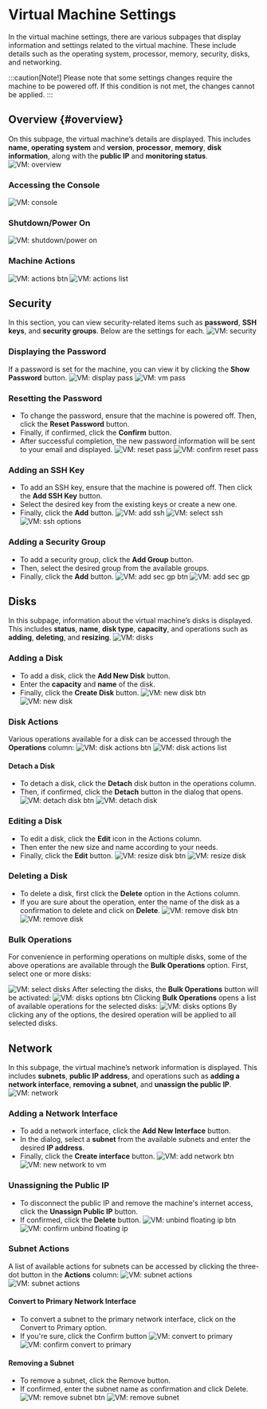 # Virtual Machine Settings

In the virtual machine settings, there are various subpages that display information and settings related to the virtual machine. These include details such as the operating system, processor, memory, security, disks, and networking.

:::caution[Note!]
Please note that some settings changes require the machine to be powered off. If this condition is not met, the changes cannot be applied.
:::

## Overview {#overview}

On this subpage, the virtual machine’s details are displayed. This includes **name**, **operating system** and **version**, **processor**, **memory**, **disk information**, along with the **public IP** and **monitoring status**.
![VM: overview](vm-overview.png)

### Accessing the Console

![VM: console](console.png)

### Shutdown/Power On

![VM: shutdown/power on](shutdown.png)

### Machine Actions

![VM: actions btn](vm-actions.png)
![VM: actions list](vm-actions-list.png)

## Security

In this section, you can view security-related items such as **password**, **SSH keys**, and **security groups**. Below are the settings for each.
![VM: security](security.png)

### Displaying the Password

If a password is set for the machine, you can view it by clicking the **Show Password** button.
![VM: display pass](display-password.png)
![VM: vm pass](vm-password.png)

### Resetting the Password

- To change the password, ensure that the machine is powered off. Then, click the **Reset Password** button.
- Finally, if confirmed, click the **Confirm** button.
- After successful completion, the new password information will be sent to your email and displayed.
  ![VM: reset pass](reset-password.png)
  ![VM: confirm reset pass](confirm-reset-password.png)

### Adding an SSH Key

- To add an SSH key, ensure that the machine is powered off. Then click the **Add SSH Key** button.
- Select the desired key from the existing keys or create a new one.
- Finally, click the **Add** button.
  ![VM: add ssh](add-sshkey-vm.png)
  ![VM: select ssh](select-ssh-key.png)
  ![VM: ssh options](ssh-options.png)

### Adding a Security Group

- To add a security group, click the **Add Group** button.
- Then, select the desired group from the available groups.
- Finally, click the **Add** button.
  ![VM: add sec gp btn](add-sec-gp-to-vm.png)
  ![VM: add sec gp](add-sec-gp.png)

## Disks

In this subpage, information about the virtual machine’s disks is displayed. This includes **status**, **name**, **disk type**, **capacity**, and operations such as **adding**, **deleting**, and **resizing**.
![VM: disks](disks.png)

### Adding a Disk

- To add a disk, click the **Add New Disk** button.
- Enter the **capacity** and **name** of the disk.
- Finally, click the **Create Disk** button.
  ![VM: new disk btn](new-disk-btn.png)
  ![VM: new disk](new-disk.png)

### Disk Actions

Various operations available for a disk can be accessed through the **Operations** column:
![VM: disk actions btn](disk-actions-btn.png)
![VM: disk actions list](disk-actions.png)

#### Detach a Disk

- To detach a disk, click the **Detach** disk button in the operations column.
- Then, if confirmed, click the **Detach** button in the dialog that opens.
  ![VM: detach disk btn](detach-disk-btn.png)
  ![VM: detach disk](detach-disk.png)

### Editing a Disk

- To edit a disk, click the **Edit** icon in the Actions column.
- Then enter the new size and name according to your needs.
- Finally, click the **Edit** button.
  ![VM: resize disk btn](disk-resize-btn.png)
  ![VM: resize disk](disk-resize.png)

### Deleting a Disk

- To delete a disk, first click the **Delete** option in the Actions column.
- If you are sure about the operation, enter the name of the disk as a confirmation to delete and click on **Delete**.
  ![VM: remove disk btn](remove-disk.png)
  ![VM: remove disk](remove-disk-confirm.png)

### Bulk Operations

For convenience in performing operations on multiple disks, some of the above operations are available through the **Bulk Operations** option. First, select one or more disks:

![VM: select disks](select-multi-disks.png)
After selecting the disks, the **Bulk Operations** button will be activated:
![VM: disks options btn](disks-options-btn.png)
Clicking **Bulk Operations** opens a list of available operations for the selected disks:
![VM: disks options](disks-options.png)
By clicking any of the options, the desired operation will be applied to all selected disks.

## Network

In this subpage, the virtual machine’s network information is displayed. This includes **subnets**, **public IP address**, and operations such as **adding a network interface**, **removing a subnet**, and **unassign the public IP**.
![VM: network](network.png)

### Adding a Network Interface

- To add a network interface, click the **Add New Interface** button.
- In the dialog, select a **subnet** from the available subnets and enter the desired **IP address**.
- Finally, click the **Create interface** button.
  ![VM: add network btn](add-new-network-btn.png)
  ![VM: new network to vm](new-network-to-vm.png)

### Unassigning the Public IP

- To disconnect the public IP and remove the machine's internet access, click the **Unassign Public IP** button.
- If confirmed, click the **Delete** button.
  ![VM: unbind floating ip btn](unbind-floating-ip-btn.png)
  ![VM: confirm unbind floating ip](unbind-floating-ip-from-vm.png)

### Subnet Actions

A list of available actions for subnets can be accessed by clicking the three-dot button in the **Actions** column:
![VM: subnet actions](subnet-actions-btn.png)
![VM: subnet actions](subnet-actions-list.png)

#### Convert to Primary Network Interface

- To convert a subnet to the primary network interface, click on the Convert to Primary option.
- If you're sure, click the Confirm button
  ![VM: convert to primary](convert-to-primary.png)
  ![VM: confirm convert to primary](confirm-convert-to-primary.png)

#### Removing a Subnet

- To remove a subnet, click the Remove button.
- If confirmed, enter the subnet name as confirmation and click Delete.
  ![VM: remove subnet btn](remove-subnet-btn.png)
  ![VM: remove subnet](remove-subnet-vm.png)
